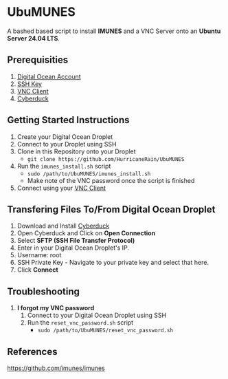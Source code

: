 # UbuMUNES
A bashed based script to install **IMUNES** and a VNC Server onto an **Ubuntu Server 24.04 LTS**.  

## Prerequisities  
1. [Digital Ocean Account](https://www.digitalocean.com/)
2. [SSH Key](https://docs.digitalocean.com/products/droplets/how-to/add-ssh-keys/) 
3. [VNC Client](https://remoteripple.com/)
4. [Cyberduck](https://cyberduck.io/)

## Getting Started Instructions  
1. Create your Digital Ocean Droplet
2. Connect to your Droplet using SSH
3. Clone in this Repository onto your Droplet
    - `git clone https://github.com/HurricaneRain/UbuMUNES`
4. Run the `imunes_install.sh` script  
    - `sudo /path/to/UbuMUNES/imunes_install.sh`
    - Make note of the VNC password once the script is finished
6. Connect using your [VNC Client](https://remoteripple.com/)

## Transfering Files To/From Digital Ocean Droplet
1. Download and Install [Cyberduck](https://cyberduck.io/)
2. Open Cyberduck and Click on **Open Connection**
3. Select **SFTP (SSH File Transfer Protocol)**
4. Enter in your Digital Ocean Droplet's IP.
5. Username: root
6. SSH Private Key - Navigate to your private key and select that here.
7. Click **Connect**

## Troubleshooting  
1. **I forgot my VNC password**
    1. Connect to your Digital Ocean Droplet using SSH 
    2. Run the `reset_vnc_password.sh` script
        - `sudo /path/to/UbuMUNES/reset_vnc_password.sh`

## References
https://github.com/imunes/imunes
